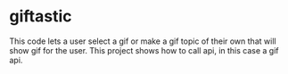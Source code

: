 # giftastic
This code lets a user select a gif or make a gif topic of their own that will show gif for the user.
This project shows how to call api, in this case a gif api.
